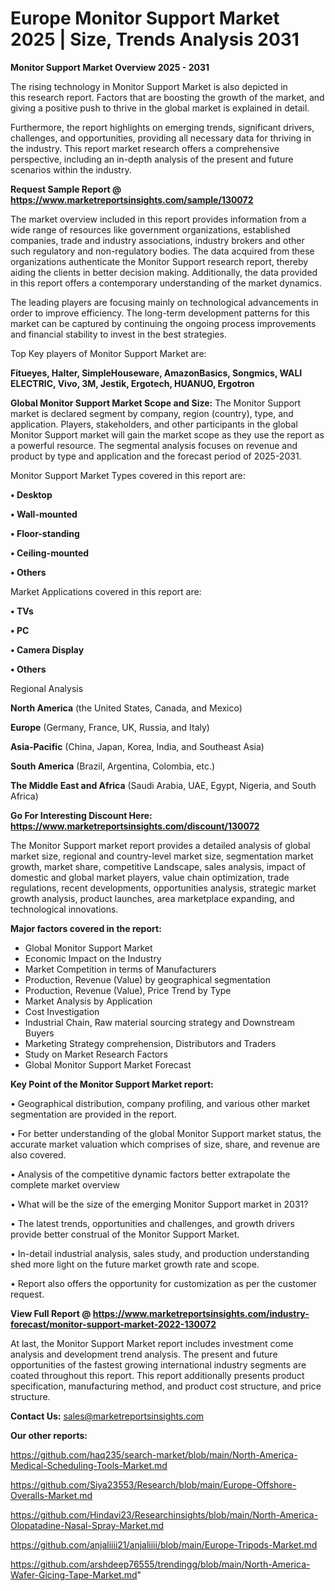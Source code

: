  # Europe Monitor Support Market 2025 | Size, Trends Analysis 2031

<Strong> Monitor Support Market Overview 2025 - 2031</strong>

The rising technology in Monitor Support Market is also depicted in this research report. Factors that are boosting the growth of the market, and giving a positive push to thrive in the global market is explained in detail.

Furthermore, the report highlights on emerging trends, significant drivers, challenges, and opportunities, providing all necessary data for thriving in the industry. This report market research offers a comprehensive perspective, including an in-depth analysis of the present and future scenarios within the industry.

<strong>Request Sample Report @ <a href=https://www.marketreportsinsights.com/sample/130072>https://www.marketreportsinsights.com/sample/130072</a></strong>

The market overview included in this report provides information from a wide range of resources like government organizations, established companies, trade and industry associations, industry brokers and other such regulatory and non-regulatory bodies. The data acquired from these organizations authenticate the Monitor Support research report, thereby aiding the clients in better decision making. Additionally, the data provided in this report offers a contemporary understanding of the market dynamics.

The leading players are focusing mainly on technological advancements in order to improve efficiency. The long-term development patterns for this market can be captured by continuing the ongoing process improvements and financial stability to invest in the best strategies.

Top Key players of Monitor Support Market are:

<strong>Fitueyes, Halter, SimpleHouseware, AmazonBasics, Songmics, WALI ELECTRIC, Vivo, 3M, Jestik, Ergotech, HUANUO, Ergotron</strong>

<strong><b>Global Monitor Support Market Scope and Size:</b></strong>
The Monitor Support market is declared segment by company, region (country), type, and application. Players, stakeholders, and other participants in the global Monitor Support market will gain the market scope as they use the report as a powerful resource. The segmental analysis focuses on revenue and product by type and application and the forecast period of 2025-2031.

Monitor Support Market Types covered in this report are:

<strong>• Desktop

• Wall-mounted

• Floor-standing

• Ceiling-mounted

• Others</strong>

Market Applications covered in this report are:

<strong>• TVs

• PC

• Camera Display

• Others</strong> 

Regional Analysis

<strong>North America</strong> (the United States, Canada, and Mexico)

<strong>Europe</strong> (Germany, France, UK, Russia, and Italy)

<strong>Asia-Pacific</strong> (China, Japan, Korea, India, and Southeast Asia)

<strong>South America</strong> (Brazil, Argentina, Colombia, etc.)

<strong>The Middle East and Africa</strong> (Saudi Arabia, UAE, Egypt, Nigeria, and South Africa)

<strong>Go For Interesting Discount Here: <a href=https://www.marketreportsinsights.com/discount/130072>https://www.marketreportsinsights.com/discount/130072</a></strong>

The Monitor Support market report provides a detailed analysis of global market size, regional and country-level market size, segmentation market growth, market share, competitive Landscape, sales analysis, impact of domestic and global market players, value chain optimization, trade regulations, recent developments, opportunities analysis, strategic market growth analysis, product launches, area marketplace expanding, and technological innovations.

<strong><b>Major factors covered in the report:</b></strong>
<ul>
  <li>Global Monitor Support Market </li>
  <li>Economic Impact on the Industry</li>
  <li>Market Competition in terms of Manufacturers</li>
  <li>Production, Revenue (Value) by geographical segmentation</li>
  <li>Production, Revenue (Value), Price Trend by Type</li>
  <li>Market Analysis by Application</li>
  <li>Cost Investigation</li>
  <li>Industrial Chain, Raw material sourcing strategy and Downstream Buyers</li>
  <li>Marketing Strategy comprehension, Distributors and Traders</li>
  <li>Study on Market Research Factors</li>
  <li>Global Monitor Support Market Forecast</li>
</ul>

<strong><b>Key Point of the Monitor Support Market report:</b></strong>

• Geographical distribution, company profiling, and various other market segmentation are provided in the report.

• For better understanding of the global Monitor Support market status, the accurate market valuation which comprises of size, share, and revenue are also covered.

• Analysis of the competitive dynamic factors better extrapolate the complete market overview

• What will be the size of the emerging Monitor Support market in 2031?

• The latest trends, opportunities and challenges, and growth drivers provide better construal of the Monitor Support Market.

• In-detail industrial analysis, sales study, and production understanding shed more light on the future market growth rate and scope.

• Report also offers the opportunity for customization as per the customer request.

<strong><b>View Full Report @ <a href=https://www.marketreportsinsights.com/industry-forecast/monitor-support-market-2022-130072>https://www.marketreportsinsights.com/industry-forecast/monitor-support-market-2022-130072</a></b></strong>


At last, the Monitor Support Market report includes investment come analysis and development trend analysis. The present and future opportunities of the fastest growing international industry segments are coated throughout this report. This report additionally presents product specification, manufacturing method, and product cost structure, and price structure.

<strong>Contact Us:</strong>
sales@marketreportsinsights.com

<strong>Our other reports:</strong>

<a href=https://github.com/haq235/search-market/blob/main/North-America-Medical-Scheduling-Tools-Market.md>https://github.com/haq235/search-market/blob/main/North-America-Medical-Scheduling-Tools-Market.md</a>

<a href=https://github.com/Siya23553/Research/blob/main/Europe-Offshore-Overalls-Market.md>https://github.com/Siya23553/Research/blob/main/Europe-Offshore-Overalls-Market.md</a>

<a href=https://github.com/Hindavi23/Researchinsights/blob/main/North-America-Olopatadine-Nasal-Spray-Market.md>https://github.com/Hindavi23/Researchinsights/blob/main/North-America-Olopatadine-Nasal-Spray-Market.md</a>

<a href=https://github.com/anjaliiii21/anjaliiii/blob/main/Europe-Tripods-Market.md>https://github.com/anjaliiii21/anjaliiii/blob/main/Europe-Tripods-Market.md</a>

<a href=https://github.com/arshdeep76555/trendingg/blob/main/North-America-Wafer-Gicing-Tape-Market.md>https://github.com/arshdeep76555/trendingg/blob/main/North-America-Wafer-Gicing-Tape-Market.md</a>"

